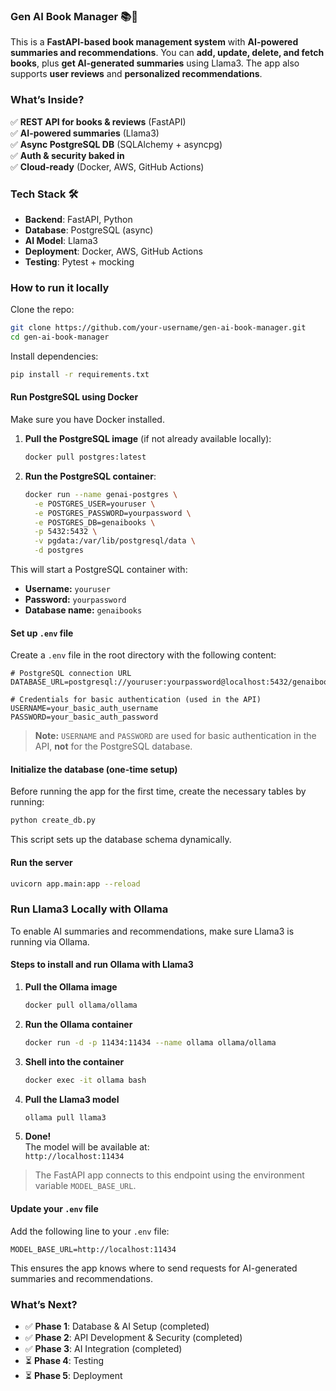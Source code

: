 ### **Gen AI Book Manager** 📚🚀  

This is a **FastAPI-based book management system** with **AI-powered summaries and recommendations**. You can **add, update, delete, and fetch books**, plus **get AI-generated summaries** using Llama3. The app also supports **user reviews** and **personalized recommendations**.  

### **What’s Inside?**  
✅ **REST API for books & reviews** (FastAPI)  
✅ **AI-powered summaries** (Llama3)  
✅ **Async PostgreSQL DB** (SQLAlchemy + asyncpg)  
✅ **Auth & security baked in**  
✅ **Cloud-ready** (Docker, AWS, GitHub Actions)  

### **Tech Stack 🛠️**  
- **Backend**: FastAPI, Python  
- **Database**: PostgreSQL (async)  
- **AI Model**: Llama3  
- **Deployment**: Docker, AWS, GitHub Actions  
- **Testing**: Pytest + mocking  

### **How to run it locally**

Clone the repo:  
```bash
git clone https://github.com/your-username/gen-ai-book-manager.git  
cd gen-ai-book-manager
```

Install dependencies:  
```bash
pip install -r requirements.txt
```

#### **Run PostgreSQL using Docker**

Make sure you have Docker installed.

1. **Pull the PostgreSQL image** (if not already available locally):  
   ```bash
   docker pull postgres:latest
   ```

2. **Run the PostgreSQL container**:  
   ```bash
   docker run --name genai-postgres \
     -e POSTGRES_USER=youruser \
     -e POSTGRES_PASSWORD=yourpassword \
     -e POSTGRES_DB=genaibooks \
     -p 5432:5432 \
     -v pgdata:/var/lib/postgresql/data \
     -d postgres
   ```

This will start a PostgreSQL container with:

- **Username:** `youruser`  
- **Password:** `yourpassword`  
- **Database name:** `genaibooks`

#### **Set up `.env` file**  
Create a `.env` file in the root directory with the following content:

```env
# PostgreSQL connection URL
DATABASE_URL=postgresql://youruser:yourpassword@localhost:5432/genaibooks

# Credentials for basic authentication (used in the API)
USERNAME=your_basic_auth_username
PASSWORD=your_basic_auth_password
```

> **Note:** `USERNAME` and `PASSWORD` are used for basic authentication in the API, **not** for the PostgreSQL database.

#### **Initialize the database (one-time setup)**

Before running the app for the first time, create the necessary tables by running:

```bash
python create_db.py
```

This script sets up the database schema dynamically.

#### **Run the server**
```bash
uvicorn app.main:app --reload
```

### **Run Llama3 Locally with Ollama**  
To enable AI summaries and recommendations, make sure Llama3 is running via Ollama.

#### **Steps to install and run Ollama with Llama3**

1. **Pull the Ollama image**  
   ```bash
   docker pull ollama/ollama
   ```

2. **Run the Ollama container**  
   ```bash
   docker run -d -p 11434:11434 --name ollama ollama/ollama
   ```

3. **Shell into the container**  
   ```bash
   docker exec -it ollama bash
   ```

4. **Pull the Llama3 model**  
   ```bash
   ollama pull llama3
   ```

5. **Done!**  
   The model will be available at:  
   `http://localhost:11434`

> The FastAPI app connects to this endpoint using the environment variable `MODEL_BASE_URL`.

#### **Update your `.env` file**

Add the following line to your `.env` file:

```env
MODEL_BASE_URL=http://localhost:11434
```

This ensures the app knows where to send requests for AI-generated summaries and recommendations.

### **What’s Next?**  
- ✅ **Phase 1**: Database & AI Setup (completed)  
- ✅ **Phase 2**: API Development & Security (completed)  
- ✅ **Phase 3**: AI Integration (completed) 
- ⏳ **Phase 4**: Testing  
- ⏳ **Phase 5**: Deployment
